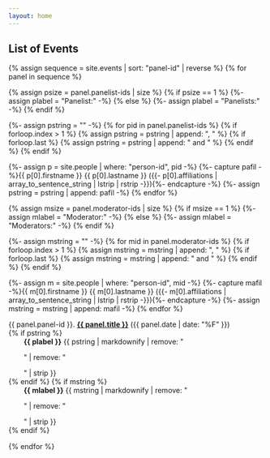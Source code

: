 ```yaml
---
layout: home
---
```

## List of Events

<dl>
{% assign sequence = site.events | sort: "panel-id" | reverse %}
{% for panel in sequence %}


{% assign psize = panel.panelist-ids | size %}
{% if psize == 1 %}
  {%- assign plabel = "Panelist:" -%}
{% else %}
  {%- assign plabel = "Panelists:" -%}
{% endif %}

{%- assign pstring = "" -%}
{% for pid in panel.panelist-ids %}
  {% if forloop.index > 1 %}
    {% assign pstring = pstring | append: ", " %}
    {% if forloop.last %}
      {% assign pstring = pstring | append: " and " %}
    {% endif %}
  {% endif %}

  {%- assign p = site.people | where: "person-id", pid -%}
  {%- capture pafil -%}{{ p[0].firstname }} {{ p[0].lastname }} ({{- p[0].affiliations | array_to_sentence_string | lstrip | rstrip -}}){%- endcapture -%}
  {%- assign pstring = pstring | append: pafil -%}
{% endfor %}

{% assign msize = panel.moderator-ids | size %}
{% if msize == 1 %}
  {%- assign mlabel = "Moderator:" -%}
{% else %}
  {%- assign mlabel = "Moderators:" -%}
{% endif %}

{%- assign mstring = "" -%}
{% for mid in panel.moderator-ids %}
  {% if forloop.index > 1 %}
    {% assign mstring = mstring | append: ", " %}
    {% if forloop.last %}
      {% assign mstring = mstring | append: " and " %}
    {% endif %}
  {% endif %}

  {%- assign m = site.people | where: "person-id", mid -%}
  {%- capture mafil -%}{{ m[0].firstname }} {{ m[0].lastname }} ({{- m[0].affiliations | array_to_sentence_string | lstrip | rstrip -}}){%- endcapture -%}
  {%- assign mstring = mstring | append: mafil -%}
{% endfor %}

<section style="margin-bottom: 15px">
  <dt>{{ panel.panel-id }}. 
      <strong><a href="{{ site.baseurl }}{{ panel.url }}">{{ panel.title }}</a></strong> ({{ panel.date | date: "%F" }})
  </dt> 
    {% if pstring %}
	<dd style="margin-left: 30px"><strong>{{ plabel }}</strong> {{ pstring | markdownify | remove: "<p>" | remove: "</p>" | strip }}
      </dd>
    {% endif %}
    {% if mstring %}
	<dd style="margin-left: 30px"><strong>{{ mlabel }}</strong> {{ mstring | markdownify | remove: "<p>" | remove: "</p>" | strip }}
      </dd>
    {% endif %}
</section>
{% endfor %}
</dl>
